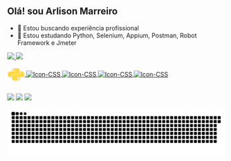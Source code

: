 ## Olá! sou Arlison Marreiro

- 🔭 Estou buscando experiência profissional
- 🌱 Estou estudando Python, Selenium, Appium, Postman, Robot Framework e Jmeter

<div>
  <a href="https://github.com/arlisonmarreiro">
  <img height="180em" src="https://github-readme-stats.vercel.app/api?username=arlisonmarreiro&show_icons=true&theme=monokai&include_all_commits=true&count_private=true"/>
  <img height="180em" src="https://github-readme-stats.vercel.app/api/top-langs/?username=arlisonmarreiro&layout=compact&langs_count=7&theme=monokai"/>
</div>
   <div style="display: inline_block"><br>
  <a href="https://www.python.org/" target="_blank"><img align="center" alt="Icon-CSS" height="30" width="40" src="https://raw.githubusercontent.com/devicons/devicon/master/icons/python/python-plain.svg">
  <a href="https://www.selenium.dev/" target="_blank"><img align="center" alt="Icon-CSS" height="30" width="40" src="https://cdn.jsdelivr.net/gh/devicons/devicon/icons/selenium/selenium-original.svg">
  <a href="https://robotframework.org/" target="_blank"><img align="center" alt="Icon-CSS" height="30" width="40" src="https://www.svgrepo.com/show/374049/robotframework.svg">
  <a href="https://appium.io/" target="_blank"><img align="center" alt="Icon-CSS" height="30" width="40" src="https://www.svgrepo.com/show/353413/appium.svg">
  <a href="https://www.jenkins.io/" target="_blank"><img align="center" alt="Icon-CSS" height="30" width="40" src="https://www.svgrepo.com/show/373699/jenkins.svg">
  
  </div>
  
##
  
  <div> 
    <a href="https://instagram.com/arlisonmarreiro" target="_blank"><img src="https://img.shields.io/badge/-Instagram-%23E4405F?style=for-the-badge&logo=instagram&logoColor=white" target="_blank"></a>
 	  <a href = "mailto:arlison.marreiro99@gmail.com"><img src="https://img.shields.io/badge/-Gmail-%23333?style=for-the-badge&logo=gmail&logoColor=white" target="_blank"></a>
  <a href="https://www.linkedin.com/in/arlison-marreiro" target="_blank"><img src="https://img.shields.io/badge/-LinkedIn-%230077B5?style=for-the-badge&logo=linkedin&logoColor=white" target="_blank"></a> 
    
   ![Snake animation](https://github.com/arlisonmarreiro/arlisonmarreiro/blob/output/github-contribution-grid-snake.svg)
 
  </div>  
  
      
  
